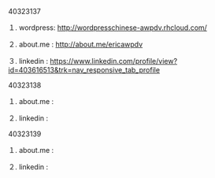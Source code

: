 40323137

１. wordpress: http://wordpresschinese-awpdv.rhcloud.com/

２. about.me : http://about.me/ericawpdv

３. linkedin : https://www.linkedin.com/profile/view?id=403616513&trk=nav_responsive_tab_profile

40323138

１. about.me : 

２. linkedin :

40323139

１. about.me : 

２. linkedin : 